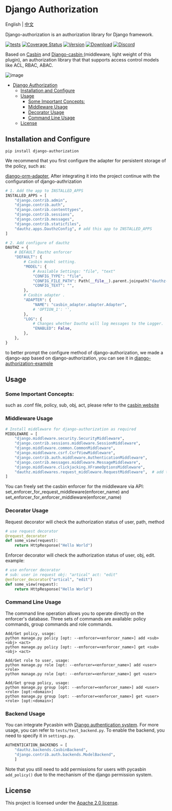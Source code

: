 # Django Authorization

English | [中文](README_zh.md)



Django-authorization is an authorization library for Django framework.

[![tests](https://github.com/pycasbin/django-authorization/actions/workflows/release.yml/badge.svg)](https://github.com/pycasbin/django-authorization/actions/workflows/release.yml)
[![Coverage Status](https://coveralls.io/repos/github/pycasbin/django-authorization/badge.svg?branch=master)](https://coveralls.io/github/pycasbin/django-authorization?branch=master)
[![Version](https://img.shields.io/pypi/v/django-authorization.svg)](https://pypi.org/project/django-authorization/)
[![Download](https://img.shields.io/pypi/dm/django-authorization.svg)](https://pypi.org/project/django-authorization/)
[![Discord](https://img.shields.io/discord/1022748306096537660?logo=discord&label=discord&color=5865F2)](https://discord.gg/S5UjpzGZjN)

Based on [Casbin](https://github.com/casbin/pycasbin) and [Django-casbin ](https://github.com/pycasbin/django-casbin) (middleware, light weight of this plugin), an authorization library that that supports access control models like ACL, RBAC, ABAC.

![image](https://user-images.githubusercontent.com/75596353/188881538-a6a99cb1-c88b-4738-bf4f-452be4fb7c2d.png)


- [Django Authorization](#django-authorization)
  * [Installation and Configure](#installation-and-configure)
  * [Usage](#usage)
    + [Some Important Concepts:](#some-important-concepts-)
    + [Middleware Usage](#middleware-usage)
    + [Decorator Usage](#decorator-usage)
    + [Command Line Usage](#command-line-usage)
  * [License](#license)



## Installation and Configure

```
pip install django-authorization
```

We recommend that you first configure the adapter for persistent storage of the policy, such as: 

[django-orm-adapter](https://github.com/pycasbin/django-orm-adapter), After integrating it into the project continue with the configuration of django-authrization

```python
# 1. Add the app to INSTALLED_APPS
INSTALLED_APPS = [
    "django.contrib.admin",
    "django.contrib.auth",
    "django.contrib.contenttypes",
    "django.contrib.sessions",
    "django.contrib.messages",
    "django.contrib.staticfiles",
    "dauthz.apps.DauthzConfig",	# add this app to INSTALLED_APPS
]

# 2. Add configure of dauthz
DAUTHZ = {
    # DEFAULT Dauthz enforcer
    "DEFAULT": {
        # Casbin model setting.
        "MODEL": {
            # Available Settings: "file", "text"
            "CONFIG_TYPE": "file",
            "CONFIG_FILE_PATH": Path(__file__).parent.joinpath("dauthz-model.conf"),
            "CONFIG_TEXT": "",
        },
        # Casbin adapter .
        "ADAPTER": {
            "NAME": "casbin_adapter.adapter.Adapter",
            # 'OPTION_1': '',
        },
        "LOG": {
            # Changes whether Dauthz will log messages to the Logger.
            "ENABLED": False,
        },
    },
}
```

to better prompt the configure method of django-authorization, we made a django-app based on django-authorization, you can see it in [django-authorization-example](https://github.com/pycasbin/django-authorization-example)

## Usage

### Some Important Concepts:

such as .conf file, policy, sub, obj, act, please refer to the [casbin website](https://casbin.org/)

### Middleware Usage

```python
# Install middleware for django-authorization as required
MIDDLEWARE = [
    "django.middleware.security.SecurityMiddleware",
    "django.contrib.sessions.middleware.SessionMiddleware",
    "django.middleware.common.CommonMiddleware",
    "django.middleware.csrf.CsrfViewMiddleware",
    "django.contrib.auth.middleware.AuthenticationMiddleware",
    "django.contrib.messages.middleware.MessageMiddleware",
    "django.middleware.clickjacking.XFrameOptionsMiddleware",
    "dauthz.middlewares.request_middleware.RequestMiddleware",	# add the middleware 
]
```

You can freely set the casbin enforcer for the middleware via API: set_enforcer_for_request_middleware(enforcer_name) and set_enforcer_for_enforcer_middleware(enforcer_name)

### Decorator Usage

Request decorator will check the authorization status of user, path, method

```python
# use request decorator
@request_decorator
def some_view(request):
    return HttpResponse("Hello World")
```

Enforcer decorator will check the authorization status of user, obj, edit. example: 

```python
# use enforcer decorator
# sub: user in request obj: "artical" act: "edit"
@enforcer_decorator("artical", "edit")
def some_view(request):
    return HttpResponse("Hello World")
```

### Command Line Usage

The command line operation allows you to operate directly on the enforcer's database. Three sets of commands are available: policy commands, group commands and role commands.

```shell
Add/Get policy, usage: 
python manage.py policy [opt: --enforcer=<enforcer_name>] add <sub> <obj> <act>
python manage.py policy [opt: --enforcer=<enforcer_name>] get <sub> <obj> <act>

Add/Get role to user, usage: 
python manage.py role [opt: --enforcer=<enforcer_name>] add <user> <role>
python manage.py role [opt: --enforcer=<enforcer_name>] get <user>

Add/Get group policy, usage:
python manage.py group [opt: --enforcer=<enforcer_name>] add <user> <role> [opt:<domain>]
python manage.py group [opt: --enforcer=<enforcer_name>] get <user> <role> [opt:<domain>]
```

### Backend Usage

You can integrate Pycasbin with [Django authentication system](https://docs.djangoproject.com/en/4.2/topics/auth/default/#permissions-and-authorization). For more usage, you can refer to `tests/test_backend.py`. To enable the backend, you need to specify it in `settings.py`.

```python
AUTHENTICATION_BACKENDS = [
    "dauthz.backends.CasbinBackend",
    "django.contrib.auth.backends.ModelBackend", 
    ]
```

Note that you still need to add permissions for users with pycasbin `add_policy()` due to the mechanism of the django permission system.

## License

This project is licensed under the [Apache 2.0 license](https://github.com/php-casbin/laravel-authz/blob/master/LICENSE).
